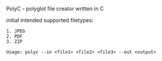 PolyC - polyglot file creator written in C

initial intended supported filetypes:

	1. JPEG
	2. PDF
	3. ZIP

	Usage: polyc --in <file1> <file2> <file3> --out <output> 



